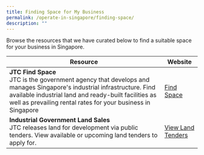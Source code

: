 ```yaml
---
title: Finding Space for My Business
permalink: /operate-in-singapore/finding-space/
description: ""
---
```

Browse the resources that we have curated below to find a suitable space for your business in Singapore.



| Resource | Website |
| -------- | -------- | 
| **JTC Find Space**<br>JTC is the government agency that develops and manages Singapore's industrial infrastructure. Find available industrial land and ready-built facilities as well as prevailing rental rates for your business in Singapore  |   [Find Space](https://www.jtc.gov.sg/find-space) |
| **Industrial Government Land Sales**<br>JTC releases land for development via public tenders. View available or upcoming land tenders to apply for. | [View Land Tenders](https://www.jtc.gov.sg/find-land/land-for-tender/igls) |